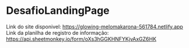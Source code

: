 # DesafioLandingPage
Link do site disponivel: https://glowing-melomakarona-561784.netlify.app
Link da planilha de registro de informação: https://api.sheetmonkey.io/form/oXs3hGGKHNFYKjvAxGZ6HK
